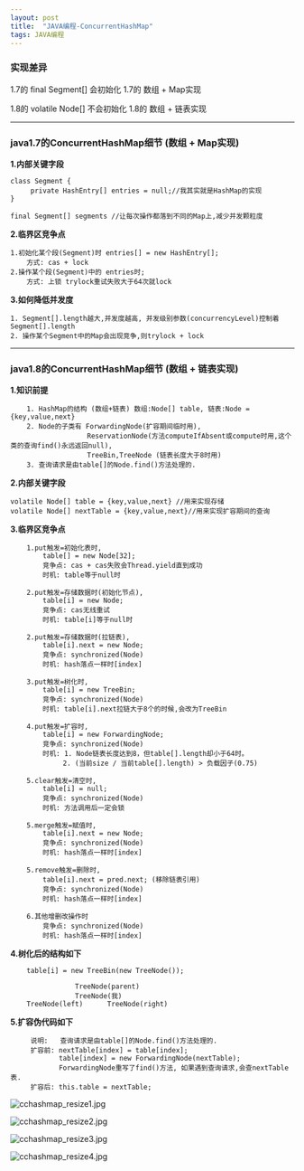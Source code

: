 ```yaml
---
layout: post
title:  "JAVA编程-ConcurrentHashMap"
tags: JAVA编程
---
```


### 实现差异

1.7的 final Segment[] 会初始化
1.7的 数组 + Map实现

1.8的 volatile Node[] 不会初始化
1.8的 数组 + 链表实现

 ---
 
### java1.7的ConcurrentHashMap细节 (数组 + Map实现)

**1.内部关键字段**

    class Segment {
         private HashEntry[] entries = null;//我其实就是HashMap的实现
    }
    
    final Segment[] segments //让每次操作都落到不同的Map上,减少并发颗粒度
    
    
**2.临界区竞争点** 

    1.初始化某个段(Segment)时 entries[] = new HashEntry[];  
        方式: cas + lock 
    2.操作某个段(Segment)中的 entries时;   
        方式: 上锁 trylock重试失败大于64次就lock

    
**3.如何降低并发度** 

    1. Segment[].length越大,并发度越高, 并发级别参数(concurrencyLevel)控制着Segment[].length
    2. 操作某个Segment中的Map会出现竞争,则trylock + lock


 ---
 
### java1.8的ConcurrentHashMap细节 (数组 + 链表实现)

**1.知识前提**

        1. HashMap的结构 (数组+链表) 数组:Node[] table, 链表:Node = {key,value,next}
        2. Node的子类有 ForwardingNode(扩容期间临时用),
                       ReservationNode(方法computeIfAbsent或compute时用,这个类的查询find()永远返回null),
                       TreeBin,TreeNode (链表长度大于8时用)
        3. 查询请求是由table[]的Node.find()方法处理的.
    
**2.内部关键字段**
 
    volatile Node[] table = {key,value,next} //用来实现存储
    volatile Node[] nextTable = {key,value,next}//用来实现扩容期间的查询


**3.临界区竞争点** 

        1.put触发=初始化表时,     
            table[] = new Node[32]; 
            竞争点: cas + cas失败会Thread.yield直到成功
            时机: table等于null时
            
        2.put触发=存储数据时(初始化节点),
            table[i] = new Node; 
            竞争点: cas无线重试
            时机: table[i]等于null时
            
        2.put触发=存储数据时(拉链表),
            table[i].next = new Node; 
            竞争点: synchronized(Node)
            时机: hash落点一样时[index]
            
        3.put触发=树化时,
            table[i] = new TreeBin; 
            竞争点: synchronized(Node) 
            时机: table[i].next拉链大于8个的时候,会改为TreeBin
            
        4.put触发=扩容时,
            table[i] = new ForwardingNode; 
            竞争点: synchronized(Node)
            时机: 1. Node链表长度达到8，但table[].length却小于64时。
                 2. (当前size / 当前table[].length) > 负载因子(0.75)
                 
        5.clear触发=清空时,
            table[i] = null; 
            竞争点: synchronized(Node)
            时机: 方法调用后一定会锁

        5.merge触发=赋值时,
            table[i].next = new Node; 
            竞争点: synchronized(Node)
            时机: hash落点一样时[index]
            
        5.remove触发=删除时,
            table[i].next = pred.next; (移除链表引用)
            竞争点: synchronized(Node)
            时机: hash落点一样时[index]
                      
        6.其他增删改操作时
            竞争点: synchronized(Node)
            时机: hash落点一样时[index]
            
**4.树化后的结构如下**

        table[i] = new TreeBin(new TreeNode());
        
                    TreeNode(parent)
                    TreeNode(我)
        TreeNode(left)      TreeNode(right)
    
    
    
**5.扩容伪代码如下** 

         说明:   查询请求是由table[]的Node.find()方法处理的.
         扩容前: nextTable[index] = table[index];
                table[index] = new ForwardingNode(nextTable);
                ForwardingNode重写了find()方法, 如果遇到查询请求,会查nextTable表.
         扩容后: this.table = nextTable;
         
         
![cchashmap_resize1.jpg](../../../images/postimg/cchashmap_resize1.jpg)

![cchashmap_resize2.jpg](../../../images/postimg/cchashmap_resize2.jpg)

![cchashmap_resize3.jpg](../../../images/postimg/cchashmap_resize3.jpg)

![cchashmap_resize4.jpg](../../../images/postimg/cchashmap_resize4.jpg)
